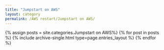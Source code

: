 ```yaml
---
title: "Jumpstart on AWS"
layout: category
permalink: /AWS restart/Jumpstart on AWS/
---
```


{% assign posts = site.categories.Jumpstart on AWS%}
{% for post in posts %} {% include archive-single.html type=page.entries_layout %} {% endfor %}

